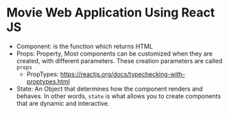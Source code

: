 # Movie Web Application Using React JS

- Component: is the function which returns HTML
- Props: Property, Most components can be customized when they are created, with different parameters. These creation parameters are called `props`
  - PropTypes: https://reactjs.org/docs/typechecking-with-proptypes.html
- State: An Object that determines how the component renders and behaves. In other words, `state` is what allows you to create components that are dynamic and interactive.
